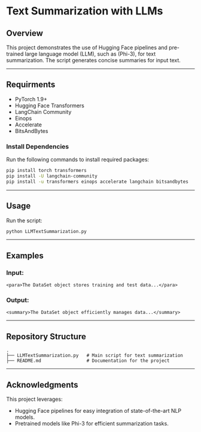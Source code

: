 # Text Summarization with LLMs

## Overview
This project demonstrates the use of Hugging Face pipelines and pre-trained large language model (LLM), such as (Phi-3), for text summarization. The script generates concise summaries for input text.

---

## Requirments
- PyTorch 1.9+
- Hugging Face Transformers
- LangChain Community
- Einops
- Accelerate
- BitsAndBytes

### Install Dependencies
Run the following commands to install required packages:
```bash
pip install torch transformers
pip install -U langchain-community
pip install -u transformers einops accelerate langchain bitsandbytes
```

---

## Usage
 Run the script:
   ```bash
   python LLMTextSummarization.py
   ```

---

## Examples
### Input:
```
<para>The DataSet object stores training and test data...</para>
```

### Output:
```
<summary>The DataSet object efficiently manages data...</summary>
```

---

## Repository Structure
```
.
├── LLMTextSummarization.py   # Main script for text summarization       
├── README.md                 # Documentation for the project
```


---

## Acknowledgments
This project leverages:
- Hugging Face pipelines for easy integration of state-of-the-art NLP models.
- Pretrained models like Phi-3 for efficient summarization tasks.
